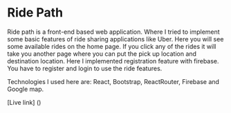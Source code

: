 # Ride Path

Ride path is a front-end based web application. Where I tried to implement some basic features of ride sharing applications like Uber.
Here you will see some available rides on the home page. If you click any of the rides it will take you another page where you can put the pick up location and destination location.
Here I implemented registration feature with firebase. You have to register and login to use the ride features.

Technologies I used here are: React, Bootstrap, ReactRouter, Firebase and Google map.

[Live link] ()
